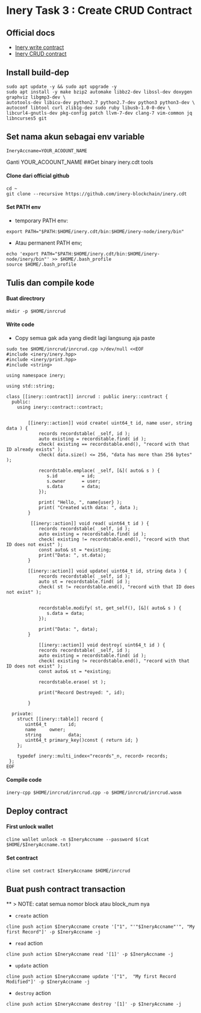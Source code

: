 # Inery Task 3 : Create CRUD Contract

## Official docs
- [Inery write contract](https://docs.inery.io/docs/category/contract-write)
- [Inery CRUD contract](https://docs.inery.io/docs/category/create-crud-contract)

## Install build-dep
```
sudo apt update -y && sudo apt upgrade -y
sudo apt install -y make bzip2 automake libbz2-dev libssl-dev doxygen graphviz libgmp3-dev \
autotools-dev libicu-dev python2.7 python2.7-dev python3 python3-dev \
autoconf libtool curl zlib1g-dev sudo ruby libusb-1.0-0-dev \
libcurl4-gnutls-dev pkg-config patch llvm-7-dev clang-7 vim-common jq libncurses5 git
```

## Set nama akun sebagai env variable 
```
IneryAccname=YOUR_ACOOUNT_NAME
```
Ganti YOUR_ACOOUNT_NAME
##Get binary inery.cdt tools

#### Clone dari official github

```
cd ~
git clone --recursive https://github.com/inery-blockchain/inery.cdt
```

#### Set PATH env

- temporary PATH env:
```
export PATH="$PATH:$HOME/inery.cdt/bin:$HOME/inery-node/inery/bin"
```
- Atau  permanent PATH env;
```
echo 'export PATH="$PATH:$HOME/inery.cdt/bin:$HOME/inery-node/inery/bin"' >> $HOME/.bash_profile
source $HOME/.bash_profile
```

## Tulis dan compile kode

#### Buat directrory

```
mkdir -p $HOME/inrcrud
```

#### Write code
- Copy semua gak ada yang diedit lagi langsung aja paste

```
sudo tee $HOME/inrcrud/inrcrud.cpp >/dev/null <<EOF
#include <inery/inery.hpp>
#include <inery/print.hpp>
#include <string>

using namespace inery;

using std::string;

class [[inery::contract]] inrcrud : public inery::contract {
  public:
    using inery::contract::contract;


        [[inery::action]] void create( uint64_t id, name user, string data ) {
            records recordstable( _self, id );
            auto existing = recordstable.find( id );
            check( existing == recordstable.end(), "record with that ID already exists" );
            check( data.size() <= 256, "data has more than 256 bytes" );

            recordstable.emplace( _self, [&]( auto& s ) {
               s.id         = id;
               s.owner      = user;
               s.data       = data;
            });

            print( "Hello, ", name{user} );
            print( "Created with data: ", data );
        }

         [[inery::action]] void read( uint64_t id ) {
            records recordstable( _self, id );
            auto existing = recordstable.find( id );
            check( existing != recordstable.end(), "record with that ID does not exist" );
            const auto& st = *existing;
            print("Data: ", st.data);
        }

        [[inery::action]] void update( uint64_t id, string data ) {
            records recordstable( _self, id );
            auto st = recordstable.find( id );
            check( st != recordstable.end(), "record with that ID does not exist" );


            recordstable.modify( st, get_self(), [&]( auto& s ) {
               s.data = data;
            });

            print("Data: ", data);
        }

            [[inery::action]] void destroy( uint64_t id ) {
            records recordstable( _self, id );
            auto existing = recordstable.find( id );
            check( existing != recordstable.end(), "record with that ID does not exist" );
            const auto& st = *existing;

            recordstable.erase( st );

            print("Record Destroyed: ", id);

        }

  private:
    struct [[inery::table]] record {
       uint64_t        id;
       name     owner;
       string          data;
       uint64_t primary_key()const { return id; }
    };

    typedef inery::multi_index<"records"_n, record> records;
 };
EOF

```

#### Compile code

```
inery-cpp $HOME/inrcrud/inrcrud.cpp -o $HOME/inrcrud/inrcrud.wasm
```
## Deploy contract
#### First unlock wallet

```
cline wallet unlock -n $IneryAccname --password $(cat $HOME/$IneryAccname.txt)
```

#### Set contract

```
cline set contract $IneryAccname $HOME/inrcrud
```

## Buat push contract transaction

** > NOTE: catat semua nomor block atau block_num nya

- `create` action

```
cline push action $IneryAccname create '["1", "'"$IneryAccname"'", "My first Record"]' -p $IneryAccname -j
```

- `read` action

```
cline push action $IneryAccname read '[1]' -p $IneryAccname -j
```

- `update` action

```
cline push action $IneryAccname update '["1",  "My first Record Modified"]' -p $IneryAccname -j
```

- `destroy` action

```
cline push action $IneryAccname destroy '[1]' -p $IneryAccname -j
```

